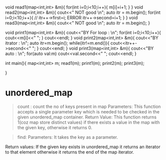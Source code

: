 void read1(map<int,int> &m){
    for(int i=0;i<10;i++){
        m[i]=i+1;
    }
}
void read2(map<int,int> &m){
    cout<<" NOT good \n";
    auto itr = m.begin();
    for(int i=0;i<10;i++){
        // itr++->first=i;  ERROR
        itr++->second=i+1;
    }
}
void read3(map<int,int> &m){
    cout<<" NOT good \n";
    auto itr = m.begin();
}

void print1(map<int,int> &m){
    cout<<"BY For loop : \n";
    for(int i=0;i<10;i++){
        cout<<m[i]<<" ";
    }
    cout<<endl;
}
void print2(map<int,int> &m){
    cout<<"BY itrator : \n";
    auto itr=m.begin();
    while(itr!=m.end()){
    cout<<itr++->second<<" ";
    }
    cout<<endl;
}
void print3(map<int,int> &m){
    cout<<"BY auto : \n";
    for(auto val:m) cout<<val.second<<" ";
    cout<<endl;
}

int main(){
    map<int,int> m;
    read1(m);
    print1(m);
    print2(m);
    print3(m);


}

# unordered_map

>count : count the no of keys present in map
Parameters: This function accepts a single parameter key which is needed to be checked in the given unordered_map container.
Return Value: This function returns 1(coz map store distinct values) if there exists a value in the map with the given key, otherwise it returns 0.

>find:
Parameters: It takes the key as a parameter.

Return values: If the given key exists in unordered_map it returns an iterator to that element otherwise it returns the end of the map iterator.
